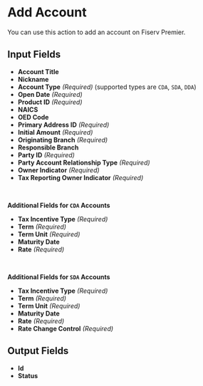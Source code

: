 # Add Account

You can use this action to add an account on Fiserv Premier.

## Input Fields

- **Account Title**
- **Nickname**
- **Account Type** *(Required)* (supported types are `CDA`, `SDA`, `DDA`)
- **Open Date** *(Required)*
- **Product ID** *(Required)*
- **NAICS**
- **OED Code**
- **Primary Address ID** *(Required)*
- **Initial Amount** *(Required)*
- **Originating Branch** *(Required)*
- **Responsible Branch**
- **Party ID** *(Required)*
- **Party Account Relationship Type** *(Required)*
- **Owner Indicator** *(Required)*
- **Tax Reporting Owner Indicator** *(Required)*

<br/>

**Additional Fields for `CDA` Accounts**

- **Tax Incentive Type** *(Required)*
- **Term** *(Required)*
- **Term Unit** *(Required)*
- **Maturity Date**
- **Rate** *(Required)*

<br/>

**Additional Fields for `SDA` Accounts**

- **Tax Incentive Type** *(Required)*
- **Term** *(Required)*
- **Term Unit** *(Required)*
- **Maturity Date**
- **Rate** *(Required)*
- **Rate Change Control** *(Required)*

## Output Fields

- **Id**
- **Status**
